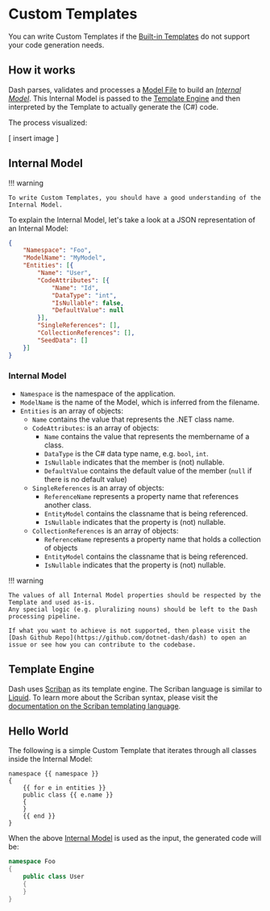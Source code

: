 # Custom Templates
You can write Custom Templates if the [Built-in Templates](built-in-templates.md) do not support your code generation needs.

## How it works
Dash parses, validates and processes a [Model File](../model-file/introduction.md) to build an _[Internal Model](#internal-model)_. This Internal Model is passed to the [Template Engine](#template-engine) and then interpreted by the Template to actually generate the (C#) code.

The process visualized:

[ insert image ]

## Internal Model
!!! warning

    To write Custom Templates, you should have a good understanding of the Internal Model.

To explain the Internal Model, let's take a look at a JSON representation of an Internal Model:

~~~ JSON
{
    "Namespace": "Foo",
    "ModelName": "MyModel",
    "Entities": [{
        "Name": "User",
        "CodeAttributes": [{
            "Name": "Id",
            "DataType": "int",
            "IsNullable": false,
            "DefaultValue": null
        }],
        "SingleReferences": [],
        "CollectionReferences": [],
        "SeedData": []
    }]
}
~~~

### Internal Model
- `Namespace` is the namespace of the application.
- `ModelName` is the name of the Model, which is inferred from the filename.
- `Entities` is an array of objects:
    - `Name` contains the value that represents the .NET class name.
    - `CodeAttributes`: is an array of objects:
        - `Name` contains the value that represents the membername of a class.
        - `DataType` is the C# data type name, e.g. `bool`, `int`.
        - `IsNullable` indicates that the member is (not) nullable.
        - `DefaultValue` contains the default value of the member (`null` if there is no default value)
    - `SingleReferences` is an array of objects:
        - `ReferenceName` represents a property name that references another class.
        - `EntityModel` contains the classname that is being referenced.
        - `IsNullable` indicates that the property is (not) nullable.
    - `CollectionReferences` is an array of objects:
        - `ReferenceName` represents a property name that holds a collection of objects
        - `EntityModel` contains the classname that is being referenced.
        - `IsNullable` indicates that the property is (not) nullable.

!!! warning

    The values of all Internal Model properties should be respected by the Template and used as-is.
    Any special logic (e.g. pluralizing nouns) should be left to the Dash processing pipeline.

    If what you want to achieve is not supported, then please visit the [Dash Github Repo](https://github.com/dotnet-dash/dash) to open an issue or see how you can contribute to the codebase.

## Template Engine
Dash uses [Scriban](https://github.com/lunet-io/scriban) as its template engine. The Scriban language is similar to [Liquid](https://shopify.github.io/liquid/). To learn more about the Scriban syntax, please visit the [documentation on the Scriban templating language](https://github.com/lunet-io/scriban/blob/master/doc/language.md).

## Hello World
The following is a simple Custom Template that iterates through all classes inside the Internal Model:
~~~
namespace {{ namespace }}
{
    {{ for e in entities }}
    public class {{ e.name }}
    {
    }
    {{ end }}
}
~~~
 
When the above [Internal Model](#-internal-model) is used as the input, the generated code will be:
~~~ csharp
namespace Foo
{
    public class User
    {
    }
}

~~~
